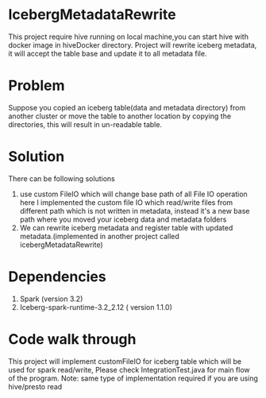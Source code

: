 # IcebergMetadataRewrite

This project require hive running on local machine,you can start hive with docker image 
in hiveDocker directory. Project will rewrite iceberg metadata, it will accept the table base and update it to all metadata file.  

# Problem 
Suppose you copied an iceberg table(data and metadata directory) from another cluster or move the table 
to another location by copying the directories, this will result in un-readable table.

# Solution
There can be following solutions
1. use custom FileIO which will change base path of all File IO operation 
   here I implemented the custom file IO which read/write files from different path which is not written in metadata,
   instead it's a new base path where you moved your iceberg data and metadata folders 
2. We can rewrite iceberg metadata and register table with updated metadata.(implemented in another project called 
   icebergMetadataRewrite)

# Dependencies
1. Spark (version 3.2)
2. Iceberg-spark-runtime-3.2_2.12 ( version 1.1.0)

# Code walk through 

This project will implement customFileIO for iceberg table which will be used for spark read/write, Please check 
IntegrationTest.java for main flow of the program.
Note: same type of implementation required if you are using hive/presto read 
